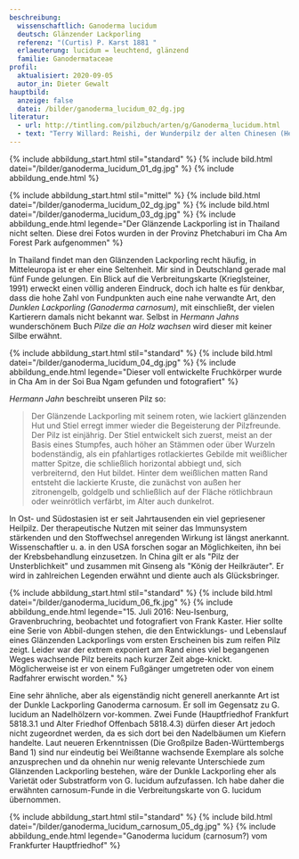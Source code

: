 ```yaml
---
beschreibung:
  wissenschaftlich: Ganoderma lucidum
  deutsch: Glänzender Lackporling
  referenz: "(Curtis) P. Karst 1881 "
  erlaeuterung: lucidum = leuchtend, glänzend
  familie: Ganodermataceae
profil:
  aktualisiert: 2020-09-05
  autor_in: Dieter Gewalt
hauptbild:
  anzeige: false
  datei: /bilder/ganoderma_lucidum_02_dg.jpg
literatur:
  - url: http://tintling.com/pilzbuch/arten/g/Ganoderma_lucidum.html
  - text: "Terry Willard: Reishi, der Wunderpilz der alten Chinesen (Heyne, 1999)"
---
```

{% include abbildung_start.html stil="standard" %}
{% include bild.html datei="/bilder/ganoderma_lucidum_01_dg.jpg" %}
{% include abbildung_ende.html %}

{% include abbildung_start.html stil="mittel" %}
{% include bild.html datei="/bilder/ganoderma_lucidum_02_dg.jpg" %}
{% include bild.html datei="/bilder/ganoderma_lucidum_03_dg.jpg" %}
{% include abbildung_ende.html legende="Der Glänzende Lackporling ist in Thailand nicht selten. Diese drei Fotos wurden in der Provinz Phetchaburi im Cha Am Forest Park aufgenommen" %}

In Thailand findet man den Glänzenden Lackporling recht häufig, in Mitteleuropa ist er eher eine Seltenheit. Mir sind in Deutschland gerade mal fünf Funde gelungen. Ein Blick auf die Verbreitungskarte (Krieglsteiner, 1991) erweckt einen völlig anderen Eindruck, doch ich halte es für denkbar, dass die hohe Zahl von Fundpunkten auch eine nahe verwandte Art, den *Dunklen Lackporling (Ganoderma carnosum)*, mit einschließt, der vielen Kartierern damals nicht bekannt war. Selbst in *Hermann Jahns* wunderschönem Buch *Pilze die an Holz wachsen* wird dieser mit keiner Silbe erwähnt.

{% include abbildung_start.html stil="standard" %}
{% include bild.html datei="/bilder/ganoderma_lucidum_04_dg.jpg" %}
{% include abbildung_ende.html legende="Dieser voll entwickelte Fruchkörper wurde in Cha Am in der Soi Bua Ngam gefunden und fotografiert" %}

*Hermann Jahn* beschreibt unseren Pilz so: 

> Der Glänzende Lackporling mit seinem roten, wie lackiert glänzenden Hut und Stiel erregt immer wieder die Begeisterung der Pilzfreunde. Der Pilz ist einjährig. Der Stiel entwickelt sich zuerst, meist an der Basis eines Stumpfes, auch höher an Stämmen oder über Wurzeln bodenständig, als ein pfahlartiges rotlackiertes Gebilde mit weißlicher matter Spitze, die schließlich horizontal abbiegt und, sich verbreiternd, den Hut bildet. Hinter dem weißlichen matten Rand entsteht die lackierte Kruste, die zunächst von außen her zitronengelb, goldgelb und schließlich auf der Fläche rötlichbraun oder weinrötlich verfärbt, im Alter auch dunkelrot. 

ln Ost- und Südostasien ist er seit Jahrtausenden ein viel gepriesener Heilpilz. Der therapeutische Nutzen mit seiner das Immunsystem stärkenden und den Stoffwechsel anregenden Wirkung ist längst anerkannt. Wissenschaftler u. a. in den USA forschen sogar an Möglichkeiten, ihn bei der Krebsbehandlung einzusetzen. In China gilt er als "Pilz der Unsterblichkeit" und zusammen mit Ginseng als "König der Heilkräuter". Er wird in zahlreichen Legenden erwähnt und diente auch als Glücksbringer.

{% include abbildung_start.html stil="standard" %}
{% include bild.html datei="/bilder/ganoderma_lucidum_06_fk.jpg" %}
{% include abbildung_ende.html legende="15. Juli 2016: Neu-Isenburg, Gravenbruchring, beobachtet und fotografiert von Frank Kaster. Hier sollte eine Serie von Abbil-dungen stehen, die den Entwicklungs- und Lebenslauf eines Glänzenden Lackporlings vom ersten Erscheinen bis zum reifen Pilz zeigt. Leider war der extrem exponiert am Rand eines viel begangenen Weges wachsende Pilz bereits nach kurzer Zeit abge-knickt. Möglicherweise ist er von einem Fußgänger umgetreten oder von einem Radfahrer erwischt worden." %}

Eine sehr ähnliche, aber als eigenständig nicht generell anerkannte Art ist der Dunkle Lackporling Ganoderma carnosum. Er soll im Gegensatz zu G. lucidum an Nadelhölzern vor-kommen. Zwei Funde (Hauptfriedhof Frankfurt 5818.3.1 und Alter Friedhof Offenbach 5818.4.3) dürfen dieser Art jedoch nicht zugeordnet werden, da es sich dort bei den Nadelbäumen um Kiefern handelte. Laut neueren Erkenntnissen (Die Großpilze Baden-Württembergs Band 1) sind nur eindeutig bei Weißtanne wachsende Exemplare als solche anzusprechen und da ohnehin nur wenig relevante Unterschiede zum Glänzenden Lackporling bestehen, wäre der Dunkle Lackporling eher als Varietät oder Substratform von G. lucidum aufzufassen. Ich habe daher die erwähnten carnosum-Funde in die Verbreitungskarte von G. lucidum übernommen.

{% include abbildung_start.html stil="standard" %}
{% include bild.html datei="/bilder/ganoderma_lucidum_carnosum_05_dg.jpg" %}
{% include abbildung_ende.html legende="Ganoderma lucidum (carnosum?) vom Frankfurter Hauptfriedhof" %}